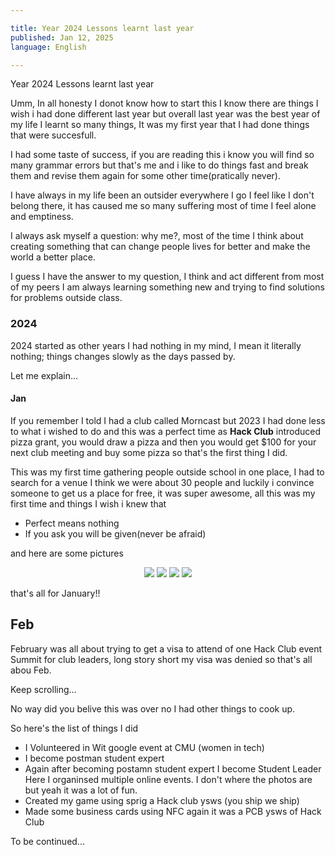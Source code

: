 ```yaml
---

title: Year 2024 Lessons learnt last year
published: Jan 12, 2025
language: English

---
```


<div class="flex p-4"> 
 <div class="p-2">
    <p class="text-center font-bold">Year 2024 Lessons learnt last year</p>
    

  Umm, In all honesty I donot know how to start this I know there are things I wish i had done different last year but overall last year was the best year of my life I learnt so many things, It was my first year that I had done things that were succesfull.

  I had some taste of success, if you are reading this i know you will find so many grammar errors but that's me and i like to do things fast and break them and revise them again for some other time(pratically never).



I have always in my life been an outsider everywhere I go I feel like I don't belong there, it has caused me so many suffering most of time I feel alone and emptiness.

I always ask myself a question: why me?, most of the time I think about creating something that can change people lives for better and make the world a better place.

I guess I have the answer to my question, I think and act different from most of my peers I am always learning something new and trying to find solutions for problems outside class.


### 2024

  2024 started as other years I had nothing in my mind, I mean it literally nothing; things changes slowly as the days passed by.

  Let me explain...

#### Jan

If you remember I told I had a club called Morncast but 2023 I had done less to what i wished to do and this was a perfect time as **Hack Club** introduced pizza grant, you would draw a pizza and then you would get $100 for your next club meeting and buy some pizza so that's the first thing I did.

This was my first time gathering people outside school in one place, I had to search for a venue I think we were about 30 people and luckily i convince someone to get us a place for free, it was super awesome, all this was my first time and things I wish i knew that

- Perfect means nothing 
- If you ask you will be given(never be afraid)

and here are some pictures

<div align="center" class="grid grid-cols-2 gap-2">
  <img src="https://res.cloudinary.com/dab5pkzmm/image/upload/v1737212895/one_wbo1ad.jpg" class="rounded-lg w-[20rem] m-0" />
 <img src="https://res.cloudinary.com/dab5pkzmm/image/upload/v1737215977/two_zusbxb.jpg"class="rounded-lg w-[20rem] m-0" />
  <img src="https://res.cloudinary.com/dab5pkzmm/image/upload/v1737213135/three_vh8dnp.jpg"class="rounded-lg w-[20rem] m-0" />
    <img src="https://res.cloudinary.com/dab5pkzmm/image/upload/v1737212895/four_mzdwfi.jpg"class="rounded-lg w-[20rem] m-0" />
</div>

that's all for January!!

## Feb

February was all about trying to get a visa to attend of one Hack Club event Summit for club leaders, long story short my visa was denied so that's all abou Feb.

Keep scrolling...


No way did you belive this was over no I had other things to cook up.

So here's the list of things I did

- I Volunteered in Wit google event at CMU (women in tech)
-  I become postman student expert 
- Again after becoming postamn student expert I become Student Leader Here I organinsed multiple online events. I don't where the photos are but yeah it was a lot of fun.
- Created my game using sprig a Hack club ysws (you ship we ship) 
- Made some business cards using NFC again it was a PCB ysws of Hack Club 

To be continued...


  </div>
</div>

<style>

